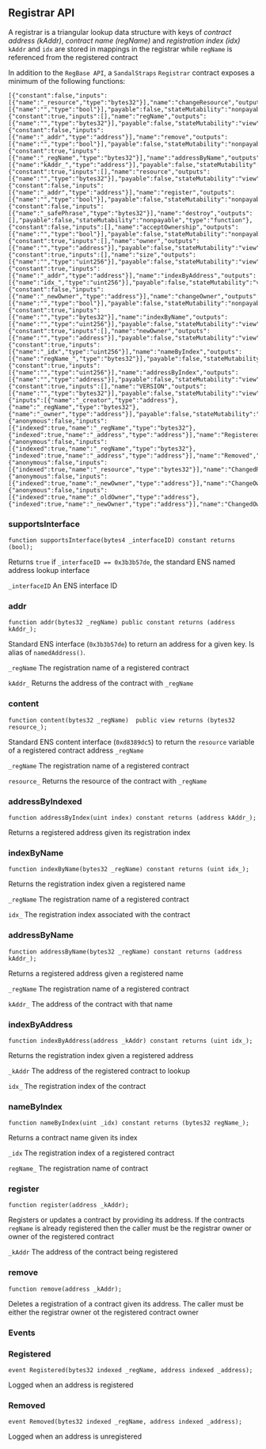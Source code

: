 ## Registrar API
A registrar is a triangular lookup data structure with keys of *contract address
(kAddr)*, *contract name (regName)* and *registration index (idx)*
`kAddr` and `idx` are stored in mappings in the registrar while `regName` is
referenced from the registered contract

In addition to the `RegBase API`, a `SandalStraps` `Registrar` contract
exposes a minimum of the following functions:

```
[{"constant":false,"inputs":[{"name":"_resource","type":"bytes32"}],"name":"changeResource","outputs":[{"name":"","type":"bool"}],"payable":false,"stateMutability":"nonpayable","type":"function"},{"constant":true,"inputs":[],"name":"regName","outputs":[{"name":"","type":"bytes32"}],"payable":false,"stateMutability":"view","type":"function"},{"constant":false,"inputs":[{"name":"_addr","type":"address"}],"name":"remove","outputs":[{"name":"","type":"bool"}],"payable":false,"stateMutability":"nonpayable","type":"function"},{"constant":true,"inputs":[{"name":"_regName","type":"bytes32"}],"name":"addressByName","outputs":[{"name":"kAddr_","type":"address"}],"payable":false,"stateMutability":"view","type":"function"},{"constant":true,"inputs":[],"name":"resource","outputs":[{"name":"","type":"bytes32"}],"payable":false,"stateMutability":"view","type":"function"},{"constant":false,"inputs":[{"name":"_addr","type":"address"}],"name":"register","outputs":[{"name":"","type":"bool"}],"payable":false,"stateMutability":"nonpayable","type":"function"},{"constant":false,"inputs":[{"name":"_safePhrase","type":"bytes32"}],"name":"destroy","outputs":[],"payable":false,"stateMutability":"nonpayable","type":"function"},{"constant":false,"inputs":[],"name":"acceptOwnership","outputs":[{"name":"","type":"bool"}],"payable":false,"stateMutability":"nonpayable","type":"function"},{"constant":true,"inputs":[],"name":"owner","outputs":[{"name":"","type":"address"}],"payable":false,"stateMutability":"view","type":"function"},{"constant":true,"inputs":[],"name":"size","outputs":[{"name":"","type":"uint256"}],"payable":false,"stateMutability":"view","type":"function"},{"constant":true,"inputs":[{"name":"_addr","type":"address"}],"name":"indexByAddress","outputs":[{"name":"idx_","type":"uint256"}],"payable":false,"stateMutability":"view","type":"function"},{"constant":false,"inputs":[{"name":"_newOwner","type":"address"}],"name":"changeOwner","outputs":[{"name":"","type":"bool"}],"payable":false,"stateMutability":"nonpayable","type":"function"},{"constant":true,"inputs":[{"name":"","type":"bytes32"}],"name":"indexByName","outputs":[{"name":"","type":"uint256"}],"payable":false,"stateMutability":"view","type":"function"},{"constant":true,"inputs":[],"name":"newOwner","outputs":[{"name":"","type":"address"}],"payable":false,"stateMutability":"view","type":"function"},{"constant":true,"inputs":[{"name":"_idx","type":"uint256"}],"name":"nameByIndex","outputs":[{"name":"regName_","type":"bytes32"}],"payable":false,"stateMutability":"view","type":"function"},{"constant":true,"inputs":[{"name":"","type":"uint256"}],"name":"addressByIndex","outputs":[{"name":"","type":"address"}],"payable":false,"stateMutability":"view","type":"function"},{"constant":true,"inputs":[],"name":"VERSION","outputs":[{"name":"","type":"bytes32"}],"payable":false,"stateMutability":"view","type":"function"},{"inputs":[{"name":"_creator","type":"address"},{"name":"_regName","type":"bytes32"},{"name":"_owner","type":"address"}],"payable":false,"stateMutability":"nonpayable","type":"constructor"},{"anonymous":false,"inputs":[{"indexed":true,"name":"_regName","type":"bytes32"},{"indexed":true,"name":"_address","type":"address"}],"name":"Registered","type":"event"},{"anonymous":false,"inputs":[{"indexed":true,"name":"_regName","type":"bytes32"},{"indexed":true,"name":"_address","type":"address"}],"name":"Removed","type":"event"},{"anonymous":false,"inputs":[{"indexed":true,"name":"_resource","type":"bytes32"}],"name":"ChangedResource","type":"event"},{"anonymous":false,"inputs":[{"indexed":true,"name":"_newOwner","type":"address"}],"name":"ChangeOwnerTo","type":"event"},{"anonymous":false,"inputs":[{"indexed":true,"name":"_oldOwner","type":"address"},{"indexed":true,"name":"_newOwner","type":"address"}],"name":"ChangedOwner","type":"event"}]
```

### supportsInterface
```
function supportsInterface(bytes4 _interfaceID) constant returns (bool);
```
Returns `true` if `_interfaceID == 0x3b3b57de`, the standard ENS named address lookup interface

`_interfaceID` An ENS interface ID

### addr
```
function addr(bytes32 _regName) public constant returns (address kAddr_);
```
Standard ENS interface (`0x3b3b57de`) to return an address for a given key. Is alias of `namedAddress()`.

`_regName` The registration name of a registered contract

`kAddr_` Returns the address of the contract with `_regName`

### content
```
function content(bytes32 _regName)  public view returns (bytes32 resource_);
```
Standard ENS content interface (`0xd8389dc5`) to return the `resource` variable
of a registered contract address `_regName`

`_regName` The registration name of a registered contract

`resource_` Returns the resource of the contract with `_regName`

### addressByIndexed
```
function addressByIndex(uint index) constant returns (address kAddr_);
```
Returns a registered address given its registration index

### indexByName
```
function indexByName(bytes32 _regName) constant returns (uint idx_);
```
Returns the registration index given a registered name

`_regName` The registration name of a registered contract

`idx_` The registration index associated with the contract

### addressByName
```
function addressByName(bytes32 _regName) constant returns (address kAddr_);
```
Returns a registered address given a registered name

`_regName` The registration name of a registered contract

`kAddr_` The address of the contract with that name

### indexByAddress
```
function indexByAddress(address _kAddr) constant returns (uint idx_);
```
Returns the registration index given a registered address

`_kAddr` The address of the registered contract to lookup

`idx_` The registration index of the contract

### nameByIndex
```
function nameByIndex(uint _idx) constant returns (bytes32 regName_);
```
Returns a contract name given its index

`_idx` The registration index of a registered contract

`regName_` The registration name of contract

### register
```
function register(address _kAddr);
```
Registers or updates a contract by providing its address. 
If the contracts `regName` is already registered then the caller must be the 
registrar owner or owner of the registered contract

`_kAddr` The address of the contract being registered

### remove
```
function remove(address _kAddr);
```
Deletes a registration of a contract given its address.
The caller must be either the registrar owner ot the registered contract
owner

### Events
### Registered
```
event Registered(bytes32 indexed _regName, address indexed _address);
```
Logged when an address is registered

### Removed    
```
event Removed(bytes32 indexed _regName, address indexed _address);
```
Logged when an address is unregistered
    